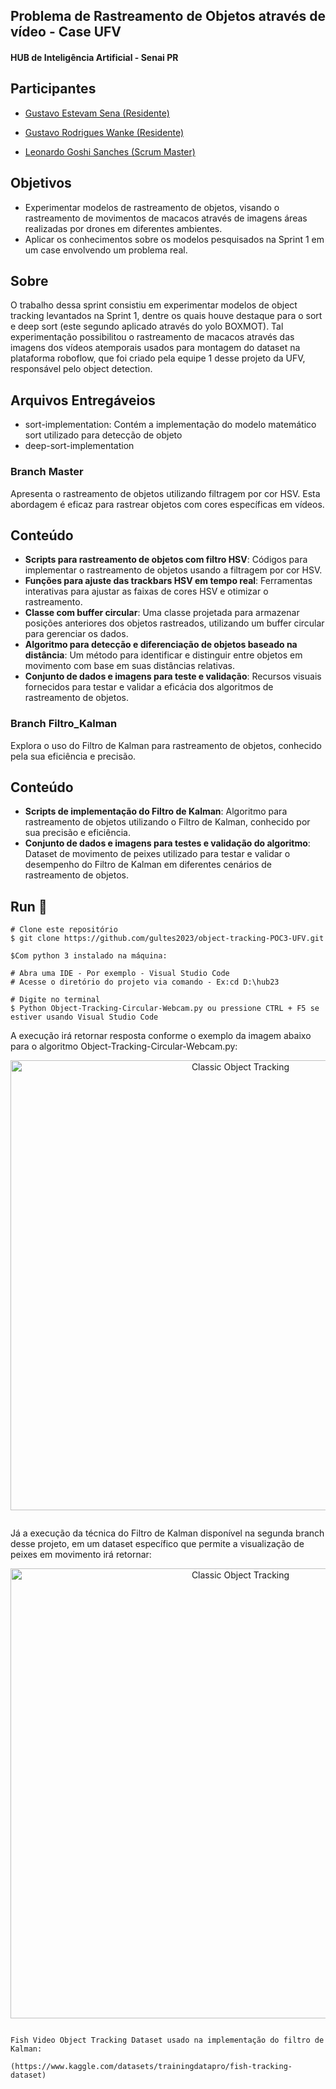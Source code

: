 ## Problema de Rastreamento de Objetos através de vídeo - Case UFV

#### HUB de Inteligência Artificial - Senai PR

## Participantes
-  [Gustavo Estevam Sena (Residente)](https://github.com/Gultes)
-  [Gustavo Rodrigues Wanke (Residente)](https://github.com/GWanke)

-  [Leonardo Goshi Sanches (Scrum Master)](https://github.com/LeleoSanches)

## Objetivos
- Experimentar modelos de rastreamento de objetos, visando o rastreamento de movimentos de macacos através de imagens áreas realizadas por drones em diferentes ambientes.
- Aplicar os conhecimentos sobre os modelos pesquisados na Sprint 1 em um case envolvendo um problema real.

## Sobre
O trabalho dessa sprint consistiu em experimentar modelos de object tracking levantados na Sprint 1, dentre os quais houve destaque para o sort e deep sort (este segundo aplicado através do yolo BOXMOT). Tal experimentação possibilitou o rastreamento de macacos através das imagens dos vídeos atemporais usados para montagem do dataset na plataforma roboflow, que foi criado pela equipe 1 desse projeto da UFV, responsável pelo object detection. 

## Arquivos Entregáveios

- sort-implementation: Contém a implementação do modelo matemático sort utilizado para detecção de objeto
- deep-sort-implementation

### Branch Master

Apresenta o rastreamento de objetos utilizando filtragem por cor HSV. Esta abordagem é eficaz para rastrear objetos com cores específicas em vídeos.

## Conteúdo

- **Scripts para rastreamento de objetos com filtro HSV**: Códigos para implementar o rastreamento de objetos usando a filtragem por cor HSV.
- **Funções para ajuste das trackbars HSV em tempo real**: Ferramentas interativas para ajustar as faixas de cores HSV e otimizar o rastreamento.
- **Classe com buffer circular**: Uma classe projetada para armazenar posições anteriores dos objetos rastreados, utilizando um buffer circular para gerenciar os dados.
- **Algoritmo para detecção e diferenciação de objetos baseado na distância**: Um método para identificar e distinguir entre objetos em movimento com base em suas distâncias relativas.
- **Conjunto de dados e imagens para teste e validação**: Recursos visuais fornecidos para testar e validar a eficácia dos algoritmos de rastreamento de objetos.


### Branch Filtro_Kalman

Explora o uso do Filtro de Kalman para rastreamento de objetos, conhecido pela sua eficiência e precisão.

## Conteúdo

- **Scripts de implementação do Filtro de Kalman**: Algoritmo para rastreamento de objetos utilizando o Filtro de Kalman, conhecido por sua precisão e eficiência.
- **Conjunto de dados e imagens para testes e validação do algoritmo**: Dataset de movimento de peixes utilizado para testar e validar o desempenho do Filtro de Kalman em diferentes cenários de rastreamento de objetos.

## Run 🏃‍

```
# Clone este repositório
$ git clone https://github.com/gultes2023/object-tracking-POC3-UFV.git

$Com python 3 instalado na máquina:

# Abra uma IDE - Por exemplo - Visual Studio Code
# Acesse o diretório do projeto via comando - Ex:cd D:\hub23

# Digite no terminal
$ Python Object-Tracking-Circular-Webcam.py ou pressione CTRL + F5 se estiver usando Visual Studio Code

````
A execução irá retornar resposta conforme o exemplo da imagem abaixo para o algoritmo  Object-Tracking-Circular-Webcam.py:

<div align="center">
    <img src="https://i.imgur.com/O5euSwK.png" alt="Classic Object Tracking" width="720">
</div>

````

````
Já a execução da técnica do Filtro de Kalman disponível na segunda branch desse projeto,
em um dataset específico que permite a visualização de peixes em movimento irá retornar:

<div align="center">
    <img src="https://i.imgur.com/CFZazvu.jpg" alt="Classic Object Tracking" width="720">
</div>

````

Fish Video Object Tracking Dataset usado na implementação do filtro de Kalman:

(https://www.kaggle.com/datasets/trainingdatapro/fish-tracking-dataset)

